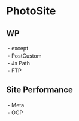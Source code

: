# PhotoSite  

## WP  
・except                        
・PostCustom  
・Js Path  
・FTP

## Site Performance
・Meta  
・OGP
